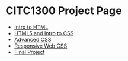 # CITC1300 Project Page



<ul>
    <li> <a href="Intro_to_html/index.html"> Intro to HTML </a> </li>
    <li> <a href="html5_intro_to_html/index.html" target="_blank" > HTML5 and Intro to CSS </a> </li>
    <li> <a href="adv_css/index.html" target="_blank" > Advanced CSS </a> </li> 
    <li> <a href="Responsive_web/index.html" target="_blank" > Responsive Web CSS </a> </li> 
    <li> <a href="Final_Project/index.html" target="_blank" > Final Project </a> </li> 
</ul>

